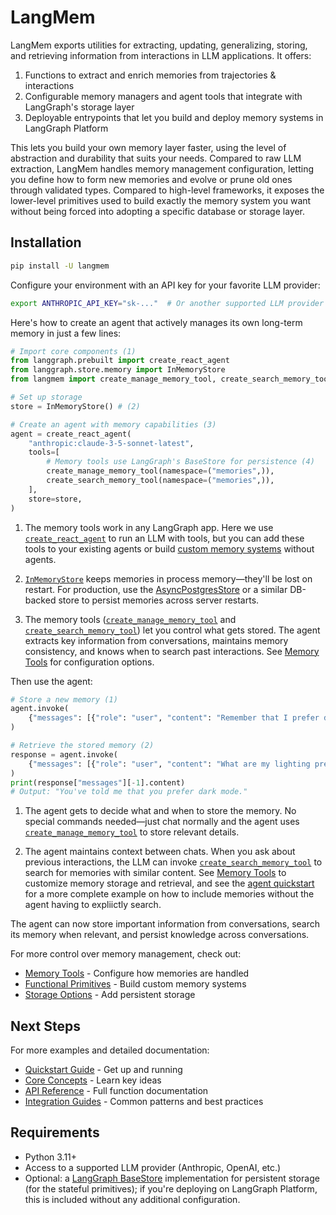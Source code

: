 # LangMem

LangMem exports utilities for extracting, updating, generalizing, storing, and retrieving information from interactions in LLM applications. It offers:

1. Functions to extract and enrich memories from trajectories & interactions
1. Configurable memory managers and agent tools that integrate with LangGraph's storage layer
1. Deployable entrypoints that let you build and deploy memory systems in LangGraph Platform

This lets you build your own memory layer faster, using the level of abstraction and durability that suits your needs. Compared to raw LLM extraction, LangMem handles memory management configuration, letting you define how to form new memories and evolve or prune old ones through validated types. Compared to high-level frameworks, it exposes the lower-level primitives used to build exactly the memory system you want without being forced into adopting a specific database or storage layer.

## Installation

```bash
pip install -U langmem
```

Configure your environment with an API key for your favorite LLM provider:

```bash
export ANTHROPIC_API_KEY="sk-..."  # Or another supported LLM provider
```

Here's how to create an agent that actively manages its own long-term memory in just a few lines:

```python
# Import core components (1)
from langgraph.prebuilt import create_react_agent
from langgraph.store.memory import InMemoryStore
from langmem import create_manage_memory_tool, create_search_memory_tool

# Set up storage
store = InMemoryStore() # (2)

# Create an agent with memory capabilities (3)
agent = create_react_agent(
    "anthropic:claude-3-5-sonnet-latest",
    tools=[
        # Memory tools use LangGraph's BaseStore for persistence (4)
        create_manage_memory_tool(namespace=("memories",)),
        create_search_memory_tool(namespace=("memories",)),
    ],
    store=store,
)
```

1. The memory tools work in any LangGraph app. Here we use [`create_react_agent`](https://langchain-ai.github.io/langgraph/reference/prebuilt/#langgraph.prebuilt.create_react_agent) to run an LLM with tools, but you can add these tools to your existing agents or build [custom memory systems](concepts/conceptual_guide.md#functional-core) without agents.

2. [`InMemoryStore`](https://langchain-ai.github.io/langgraph/reference/store/#langgraph.store.memory.InMemoryStore) keeps memories in process memory—they'll be lost on restart. For production, use the [AsyncPostgresStore](https://langchain-ai.github.io/langgraph/reference/store/#langgraph.store.postgres.AsyncPostgresStore) or a similar DB-backed store to persist memories across server restarts.

3. The memory tools ([`create_manage_memory_tool`](reference/tools.md#langmem.create_manage_memory_tool) and [`create_search_memory_tool`](reference/tools.md#langmem.create_search_memory_tool)) let you control what gets stored. The agent extracts key information from conversations, maintains memory consistency, and knows when to search past interactions. See [Memory Tools](guides/memory_tools.md) for configuration options.

Then use the agent:

```python
# Store a new memory (1)
agent.invoke(
    {"messages": [{"role": "user", "content": "Remember that I prefer dark mode."}]}
)

# Retrieve the stored memory (2)
response = agent.invoke(
    {"messages": [{"role": "user", "content": "What are my lighting preferences?"}]}
)
print(response["messages"][-1].content)
# Output: "You've told me that you prefer dark mode."
```

1. The agent gets to decide what and when to store the memory. No special commands needed—just chat normally and the agent uses [`create_manage_memory_tool`](reference/tools.md#langmem.create_manage_memory_tool) to store relevant details.

2. The agent maintains context between chats. When you ask about previous interactions, the LLM can invoke [`create_search_memory_tool`](reference/tools.md#langmem.create_search_memory_tool) to search for memories with similar content. See [Memory Tools](guides/memory_tools.md) to customize memory storage and retrieval, and see the [agent quickstart](quickstart.md) for a more complete example on how to include memories without the agent having to expliictly search.

The agent can now store important information from conversations, search its memory when relevant, and persist knowledge across conversations.

For more control over memory management, check out:

- [Memory Tools](guides/memory_tools.md) - Configure how memories are handled
- [Functional Primitives](concepts/conceptual_guide.md#functional-core) - Build custom memory systems
- [Storage Options](guides/memory_tools.md#storage) - Add persistent storage

## Next Steps

For more examples and detailed documentation:

- [Quickstart Guide](quickstart.md) - Get up and running
- [Core Concepts](concepts/conceptual_guide.md#memory-in-llm-applications) - Learn key ideas
- [API Reference](reference/index.md) - Full function documentation
- [Integration Guides](guides/memory_tools.md) - Common patterns and best practices

## Requirements

- Python 3.11+
- Access to a supported LLM provider (Anthropic, OpenAI, etc.)
- Optional: a [LangGraph BaseStore](https://langchain-ai.github.io/langgraph/reference/store/#langgraph.store.base.BaseStore) implementation for persistent storage (for the stateful primitives); if you're deploying on LangGraph Platform, this is included without any additional configuration.
